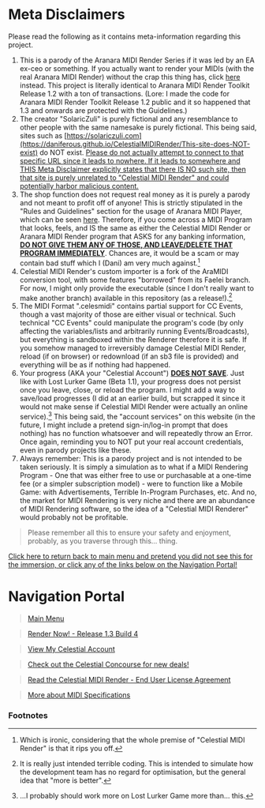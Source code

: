 # Meta Disclaimers
Please read the following as it contains meta-information regarding this project.

1. This is a parody of the Aranara MIDI Render Series if it was led by an EA ex-ceo or something. If you actually want to render your MIDIs (with the real Aranara MIDI Render) without the crap this thing has, click [here](https://daniferous.github.io/aranara-midi-player-sb3/) instead. This project is literally identical to Aranara MIDI Render Toolkit Release 1.2 with a ton of transactions. (Lore: I made the code for Aranara MIDI Render Toolkit Release 1.2 public and it so happened that 1.3 and onwards are protected with the Guidelines.)
2. The creator "SolaricZuli" is purely fictional and any resemblance to other people with the same namesake is purely fictional. This being said, sites such as [https://solariczuli.com](https://daniferous.github.io/CelestialMIDIRender/This-site-does-NOT-exist) do NOT exist. [Please do not actually attempt to connect to that specific URL since it leads to nowhere. If it leads to somewhere and THIS Meta Disclaimer explicitly states that there IS NO such site, then that site is purely unrelated to "Celestial MIDI Render" and could potentially harbor malicious content.]() 
3. The shop function does not request real money as it is purely a parody and not meant to profit off of anyone! This is strictly stipulated in the "Rules and Guidelines" section for the usage of Aranara MIDI Player, which can be seen [here](https://daniferous.github.io/aranara-midi-player-sb3/guidelines/). Therefore, if you come across a MIDI Program that looks, feels, and IS the same as either the Celestial MIDI Render or Aranara MIDI Render program that ASKS for any banking information, **[DO NOT GIVE THEM ANY OF THOSE, AND LEAVE/DELETE THAT PROGRAM IMMEDIATELY]()**. Chances are, it would be a scam or may contain bad stuff which I (Dani) am very much against.[^1]
4. Celestial MIDI Render's custom importer is a fork of the AraMIDI conversion tool, with some features "borrowed" from its Faelei branch. For now, I might only provide the executable (since I don't really want to make another branch) available in this repository (as a release!).[^2]
5. The MIDI Format ".celesmidi" contains partial support for CC Events, though a vast majority of those are either visual or technical. Such technical "CC Events" could manipulate the program's code (by only affecting the variables/lists and arbitrarily running Events/Broadcasts), but everything is sandboxed within the Renderer therefore it is safe. If you somehow managed to irreversibly damage Celestial MIDI Render, reload (if on browser) or redownload (if an sb3 file is provided) and everything will be as if nothing had happened.
6. Your progress (AKA your "Celestial Account") **[DOES NOT SAVE]()**. Just like with Lost Lurker Game (Beta 1.1), your progress does not persist once you leave, close, or reload the program. I might add a way to save/load progresses (I did at an earlier build, but scrapped it since it would not make sense if Celestial MIDI Render were actually an online service).[^3] This being said, the "account services" on this website (in the future, I might include a pretend sign-in/log-in prompt that does nothing) has no function whatsoever and will repeatedly throw an Error. Once again, reminding you to NOT put your real account credentials, even in parody projects like these.
7. Always remember: This is a parody project and is not intended to be taken seriously. It is simply a simulation as to what if a MIDI Rendering Program - One that was either free to use or purchasable at a one-time fee (or a simpler subscription model) - were to function like a Mobile Game: with Advertisements, Terrible In-Program Purchases, etc. And no, the market for MIDI Rendering is very niche and there are an abundance of MIDI Rendering software, so the idea of a "Celestial MIDI Renderer" would probably not be profitable.

> Please remember all this to ensure your safety and enjoyment, probably, as you traverse through this... thing.

[Click here to return back to main menu and pretend you did not see this for the immersion, or click any of the links below on the Navigation Portal!](https://daniferous.github.io/CelestialMIDIRender/)

# Navigation Portal
> [Main Menu](https://daniferous.github.io/CelestialMIDIRender/)

> [Render Now! - Release 1.3 Build 4](https://daniferous.github.io/CelestialMIDIRender/render/CMR%20Release%201.3.html)

> [View My Celestial Account](https://daniferous.github.io/CelestialMIDIRender/account)

> [Check out the Celestial Concourse for new deals!](https://daniferous.github.io/CelestialMIDIRender/concourse)

> [Read the Celestial MIDI Render - End User License Agreement](https://daniferous.github.io/CelestialMIDIRender/EULA/)

> [More about MIDI Specifications](https://daniferous.github.io/CelestialMIDIRender/specs/)

### Footnotes

[^1]: Which is ironic, considering that the whole premise of "Celestial MIDI Render" is that it rips you off.

[^2]: It is really just intended terrible coding. This is intended to simulate how the development team has no regard for optimisation, but the general idea that "more is better".

[^3]: ...I probably should work more on Lost Lurker Game more than... this. 